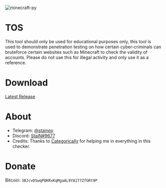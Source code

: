 ![minecraft-py](https://user-images.githubusercontent.com/62406629/124016150-9d9d4500-d9e5-11eb-9103-6e7210200291.png)

# TOS
This tool should only be used for educational purposes only, this tool is used to demonstrate penetration testing on how certain cyber-criminals can bruteforce certain websites such as Minecraft to check the validity of accounts. Please do not use this for illegal activity and only use it as a reference.

# Download
[Latest Release](https://github.com/Stainpy/Minecraft-Py/releases/download/Minecraft-Py-v3.8/Minecraft-Py-v3.8.exe)

# About 
- Telegram: [@stainpy](https://t.me/stainpy)
- Discord: [StaiN#9677](https://discordapp.com/users/289106753277263872)
- Credits: Thanks to [Categorically](https://github.com/Categorically) for helping me in everything in this checker.

# Donate
Bitcoin: ``3BJcvDSwqPQKRxKqMgaAL9YA1T7ZfGRt9P``
